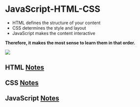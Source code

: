 # JavaScript-HTML-CSS

- HTML defines the structure of your content
- CSS determines the style and layout 
- JavaScript makes the content interactive 

**Therefore, it makes the most sense to learn them in that order.**

![](https://www.freshersnow.com/wp-content/uploads/2023/02/HTML-vs-CSS.webp)

## HTML [Notes]() <br> <br> CSS [Notes]() <br> <br> JavaScript [Notes]()

